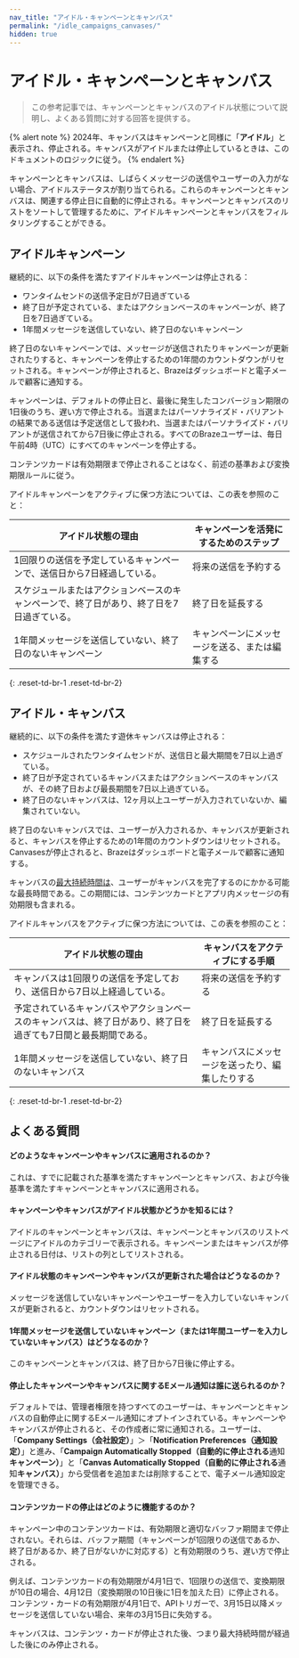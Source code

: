 ```yaml
---
nav_title: "アイドル・キャンペーンとキャンバス"
permalink: "/idle_campaigns_canvases/"
hidden: true
---
```


# アイドル・キャンペーンとキャンバス

> この参考記事では、キャンペーンとキャンバスのアイドル状態について説明し、よくある質問に対する回答を提供する。

{% alert note %}
2024年、キャンバスはキャンペーンと同様に「**アイドル**」と表示され、停止される。キャンバスがアイドルまたは停止しているときは、このドキュメントのロジックに従う。
{% endalert %}

キャンペーンとキャンバスは、しばらくメッセージの送信やユーザーの入力がない場合、アイドルステータスが割り当てられる。これらのキャンペーンとキャンバスは、関連する停止日に自動的に停止される。キャンペーンとキャンバスのリストをソートして管理するために、アイドルキャンペーンとキャンバスをフィルタリングすることができる。

## アイドルキャンペーン

継続的に、以下の条件を満たすアイドルキャンペーンは停止される：
 
- ワンタイムセンドの送信予定日が7日過ぎている
- 終了日が予定されている、またはアクションベースのキャンペーンが、終了日を7日過ぎている。
- 1年間メッセージを送信していない、終了日のないキャンペーン

終了日のないキャンペーンでは、メッセージが送信されたりキャンペーンが更新されたりすると、キャンペーンを停止するための1年間のカウントダウンがリセットされる。キャンペーンが停止されると、Brazeはダッシュボードと電子メールで顧客に通知する。

キャンペーンは、デフォルトの停止日と、最後に発生したコンバージョン期限の1日後のうち、遅い方で停止される。当選またはパーソナライズド・バリアントの結果である送信は予定送信として扱われ、当選またはパーソナライズド・バリアントが送信されてから7日後に停止される。すべてのBrazeユーザーは、毎日午前4時（UTC）にすべてのキャンペーンを停止する。

コンテンツカードは有効期限まで停止されることはなく、前述の基準および変換期限ルールに従う。

アイドルキャンペーンをアクティブに保つ方法については、この表を参照のこと：

| アイドル状態の理由                                                                              | キャンペーンを活発にするためのステップ                     |
|-----------------------------------------------------------------------------------------------------|---------------------------------------------------|
| 1回限りの送信を予定しているキャンペーンで、送信日から7日経過している。                 | 将来の送信を予約する                            |
| スケジュールまたはアクションベースのキャンペーンで、終了日があり、終了日を7日過ぎている。 | 終了日を延長する                               |
| 1年間メッセージを送信していない、終了日のないキャンペーン                                | キャンペーンにメッセージを送る、または編集する |
{: .reset-td-br-1 .reset-td-br-2}

## アイドル・キャンバス

継続的に、以下の条件を満たす遊休キャンバスは停止される：

- スケジュールされたワンタイムセンドが、送信日と最大期間を7日以上過ぎている。
- 終了日が予定されているキャンバスまたはアクションベースのキャンバスが、その終了日および最長期間を7日以上過ぎている。
- 終了日のないキャンバスは、12ヶ月以上ユーザーが入力されていないか、編集されていない。

終了日のないキャンバスでは、ユーザーが入力されるか、キャンバスが更新されると、キャンバスを停止するための1年間のカウントダウンはリセットされる。Canvasesが停止されると、Brazeはダッシュボードと電子メールで顧客に通知する。

キャンバスの[最大持続時間は]({{site.baseurl}}/user_guide/engagement_tools/canvas/create_a_canvas/create_a_canvas/)、ユーザーがキャンバスを完了するのにかかる可能な最長時間である。この期間には、コンテンツカードとアプリ内メッセージの有効期限も含まれる。

アイドルキャンバスをアクティブに保つ方法については、この表を参照のこと：

| アイドル状態の理由                                                                                                  | キャンバスをアクティブにする手順                     |
|-------------------------------------------------------------------------------------------------------------------------|-------------------------------------------------|
| キャンバスは1回限りの送信を予定しており、送信日から7日以上経過している。                 | 将来の送信を予約する                          |
| 予定されているキャンバスやアクションベースのキャンバスは、終了日があり、終了日を過ぎても7日間と最長期間である。 | 終了日を延長する                             |
| 1年間メッセージを送信していない、終了日のないキャンバス                                                      | キャンバスにメッセージを送ったり、編集したりする |
{: .reset-td-br-1 .reset-td-br-2}

## よくある質問

#### どのようなキャンペーンやキャンバスに適用されるのか？

これは、すでに記載された基準を満たすキャンペーンとキャンバス、および今後基準を満たすキャンペーンとキャンバスに適用される。

#### キャンペーンやキャンバスがアイドル状態かどうかを知るには？

アイドルのキャンペーンとキャンバスは、キャンペーンとキャンバスのリストページにアイドルのカテゴリーで表示される。キャンペーンまたはキャンバスが停止される日付は、リストの列としてリストされる。

#### アイドル状態のキャンペーンやキャンバスが更新された場合はどうなるのか？

メッセージを送信していないキャンペーンやユーザーを入力していないキャンバスが更新されると、カウントダウンはリセットされる。

#### 1年間メッセージを送信していないキャンペーン（または1年間ユーザーを入力していないキャンバス）はどうなるのか？

このキャンペーンとキャンバスは、終了日から7日後に停止する。

#### 停止したキャンペーンやキャンバスに関するEメール通知は誰に送られるのか？

デフォルトでは、管理者権限を持つすべてのユーザーは、キャンペーンとキャンバスの自動停止に関するEメール通知にオプトインされている。キャンペーンやキャンバスが停止されると、その作成者に常に通知される。ユーザーは、「**Company Settings（会社設定）**」＞「**Notification Preferences（通知設定）**」と進み、「**Campaign Automatically Stopped（自動的に停止される**通知**キャンペーン）**」と「**Canvas Automatically Stopped（自動的に停止される**通知**キャンバス）**」から受信者を追加または削除することで、電子メール通知設定を管理できる。

#### コンテンツカードの停止はどのように機能するのか？

キャンペーン中のコンテンツカードは、有効期限と適切なバッファ期間まで停止されない。それらは、バッファ期間（キャンペーンが1回限りの送信であるか、終了日があるか、終了日がないかに対応する）と有効期限のうち、遅い方で停止される。 

例えば、コンテンツカードの有効期限が4月1日で、1回限りの送信で、変換期限が10日の場合、4月12日（変換期限の10日後に1日を加えた日）に停止される。コンテンツ・カードの有効期限が4月1日で、APIトリガーで、3月15日以降メッセージを送信していない場合、来年の3月15日に失効する。

キャンバスは、コンテンツ・カードが停止された後、つまり最大持続時間が経過した後にのみ停止される。